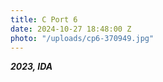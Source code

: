 ```yaml
---
title: C Port 6
date: 2024-10-27 18:48:00 Z
photo: "/uploads/cp6-370949.jpg"
---
```


***2023, IDA***